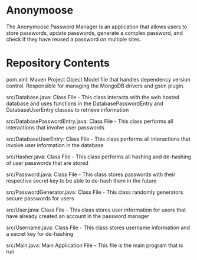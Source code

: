 # Anonymoose
The Anonymoose Password Manager is an application that allows users to store passwords, update passwords, generate a complex password, and check if they have reused a password on multiple sites. 

# Repository Contents

pom.xml: Maven Project Object Model file that handles dependency version control. Responsible for managing the MongoDB drivers and gson plugin.

src/Database.java: Class File - This class interacts with the web hosted database and uses functions in the DatabasePasswordEntry and DatabaseUserEntry classes to retrieve information 

src/DatabasePasswordEntry.java: Class File - This class performs all interactions that involve user passwords

src/DatabaseUserEntry: Class File - This class performs all interactions that involve user information in the database

src/Hasher.java: Class File - This class performs all hashing and de-hashing of user passwords that are stored

src/Password.java: Class File - This class stores passwords with their respective secret key to be able to de-hash them in the future

src/PasswordGenerator.java: Class File - This class randomly generators secure passwords for users

src/User.java: Class File - This class stores user information for users that have already created an account in the password manager

src/Username.java: Class File - This class stores username information and a secret key for de-hashing

src/Main.java: Main Application File - This file is the main program that is run
